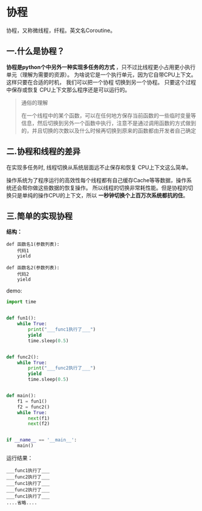 # 协程

协程，又称微线程，纤程。英文名Coroutine。

## 一.什么是协程？

**协程是python个中另外一种实现多任务的方式** ，只不过比线程更小占用更小执行单元（理解为需要的资源）。 为啥说它是一个执行单元，因为它自带CPU上下文。这样只要在合适的时机， 我们可以把一个协程 切换到另一个协程。 只要这个过程中保存或恢复 CPU上下文那么程序还是可以运行的。

> 通俗的理解
>
> 在一个线程中的某个函数，可以在任何地方保存当前函数的一些临时变量等信息，然后切换到另外一个函数中执行，注意不是通过调用函数的方式做到的，并且切换的次数以及什么时候再切换到原来的函数都由开发者自己确定

## 二.协程和线程的差异

在实现多任务时, 线程切换从系统层面远不止保存和恢复 CPU上下文这么简单。 

操作系统为了程序运行的高效性每个线程都有自己缓存Cache等等数据，操作系统还会帮你做这些数据的恢复操作。 所以线程的切换非常耗性能。但是协程的切换只是单纯的操作CPU的上下文，所以 **一秒钟切换个上百万次系统都抗的住**。

##  三.简单的实现协程

**结构：**

```
def 函数名1(参数列表):
    代码1
    yield

def 函数名2(参数列表):
    代码2
    yield
```

demo:

```python
import time


def fun1():
    while True:
        print("___func1执行了___")
        yield
        time.sleep(0.5)


def func2():
    while True:
        print("___func2执行了___")
        yield
        time.sleep(0.5)


def main():
    f1 = fun1()
    f2 = func2()
    while True:
        next(f1)
        next(f2)


if __name__ == '__main__':
    main()
```

运行结果：

```
___func1执行了___
___func2执行了___
___func1执行了___
___func2执行了___
___func1执行了___
....省略....
```

